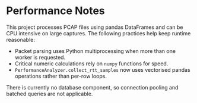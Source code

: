 # Performance Notes

This project processes PCAP files using pandas DataFrames and can be CPU intensive on large captures. The following practices help keep runtime reasonable:

* Packet parsing uses Python multiprocessing when more than one worker is requested.
* Critical numeric calculations rely on `numpy` functions for speed.
* `PerformanceAnalyzer.collect_rtt_samples` now uses vectorised pandas operations rather than per-row loops.

There is currently no database component, so connection pooling and batched queries are not applicable.
